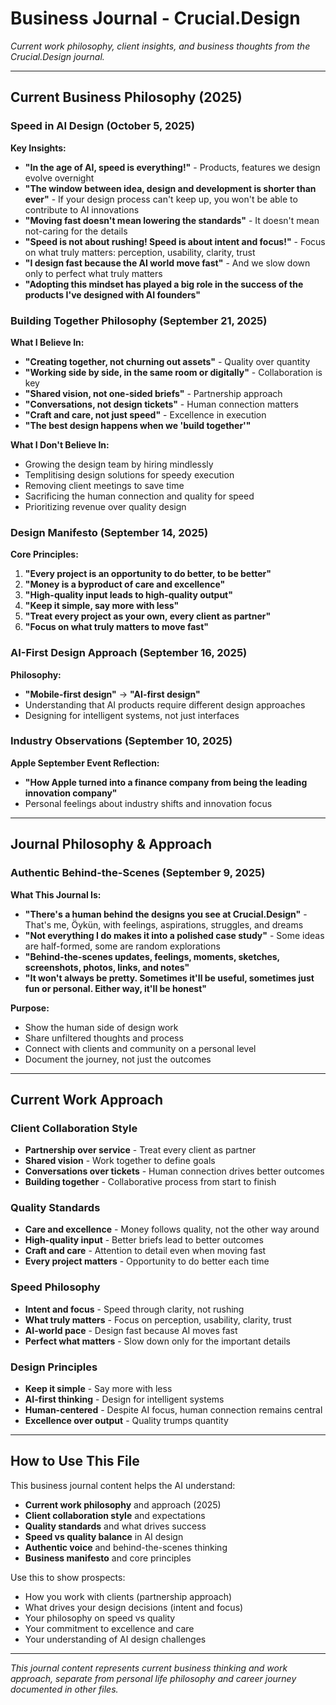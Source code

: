 # Business Journal - Crucial.Design

*Current work philosophy, client insights, and business thoughts from the Crucial.Design journal.*

---

## Current Business Philosophy (2025)

### Speed in AI Design (October 5, 2025)
**Key Insights:**
- **"In the age of AI, speed is everything!"** - Products, features we design evolve overnight
- **"The window between idea, design and development is shorter than ever"** - If your design process can't keep up, you won't be able to contribute to AI innovations
- **"Moving fast doesn't mean lowering the standards"** - It doesn't mean not-caring for the details
- **"Speed is not about rushing! Speed is about intent and focus!"** - Focus on what truly matters: perception, usability, clarity, trust
- **"I design fast because the AI world move fast"** - And we slow down only to perfect what truly matters
- **"Adopting this mindset has played a big role in the success of the products I've designed with AI founders"**

### Building Together Philosophy (September 21, 2025)
**What I Believe In:**
- **"Creating together, not churning out assets"** - Quality over quantity
- **"Working side by side, in the same room or digitally"** - Collaboration is key
- **"Shared vision, not one-sided briefs"** - Partnership approach
- **"Conversations, not design tickets"** - Human connection matters
- **"Craft and care, not just speed"** - Excellence in execution
- **"The best design happens when we 'build together'"**

**What I Don't Believe In:**
- Growing the design team by hiring mindlessly
- Templitising design solutions for speedy execution
- Removing client meetings to save time
- Sacrificing the human connection and quality for speed
- Prioritizing revenue over quality design

### Design Manifesto (September 14, 2025)
**Core Principles:**
1. **"Every project is an opportunity to do better, to be better"**
2. **"Money is a byproduct of care and excellence"**
3. **"High-quality input leads to high-quality output"**
4. **"Keep it simple, say more with less"**
5. **"Treat every project as your own, every client as partner"**
6. **"Focus on what truly matters to move fast"**

### AI-First Design Approach (September 16, 2025)
**Philosophy:**
- **"Mobile-first design"** → **"AI-first design"**
- Understanding that AI products require different design approaches
- Designing for intelligent systems, not just interfaces

### Industry Observations (September 10, 2025)
**Apple September Event Reflection:**
- **"How Apple turned into a finance company from being the leading innovation company"**
- Personal feelings about industry shifts and innovation focus

---

## Journal Philosophy & Approach

### Authentic Behind-the-Scenes (September 9, 2025)
**What This Journal Is:**
- **"There's a human behind the designs you see at Crucial.Design"** - That's me, Öykün, with feelings, aspirations, struggles, and dreams
- **"Not everything I do makes it into a polished case study"** - Some ideas are half-formed, some are random explorations
- **"Behind-the-scenes updates, feelings, moments, sketches, screenshots, photos, links, and notes"**
- **"It won't always be pretty. Sometimes it'll be useful, sometimes just fun or personal. Either way, it'll be honest"**

**Purpose:**
- Show the human side of design work
- Share unfiltered thoughts and process
- Connect with clients and community on a personal level
- Document the journey, not just the outcomes

---

## Current Work Approach

### Client Collaboration Style
- **Partnership over service** - Treat every client as partner
- **Shared vision** - Work together to define goals
- **Conversations over tickets** - Human connection drives better outcomes
- **Building together** - Collaborative process from start to finish

### Quality Standards
- **Care and excellence** - Money follows quality, not the other way around
- **High-quality input** - Better briefs lead to better outcomes
- **Craft and care** - Attention to detail even when moving fast
- **Every project matters** - Opportunity to do better each time

### Speed Philosophy
- **Intent and focus** - Speed through clarity, not rushing
- **What truly matters** - Focus on perception, usability, clarity, trust
- **AI-world pace** - Design fast because AI moves fast
- **Perfect what matters** - Slow down only for the important details

### Design Principles
- **Keep it simple** - Say more with less
- **AI-first thinking** - Design for intelligent systems
- **Human-centered** - Despite AI focus, human connection remains central
- **Excellence over output** - Quality trumps quantity

---

## How to Use This File

This business journal content helps the AI understand:
- **Current work philosophy** and approach (2025)
- **Client collaboration style** and expectations
- **Quality standards** and what drives success
- **Speed vs quality balance** in AI design
- **Authentic voice** and behind-the-scenes thinking
- **Business manifesto** and core principles

Use this to show prospects:
- How you work with clients (partnership approach)
- What drives your design decisions (intent and focus)
- Your philosophy on speed vs quality
- Your commitment to excellence and care
- Your understanding of AI design challenges

---

*This journal content represents current business thinking and work approach, separate from personal life philosophy and career journey documented in other files.*
